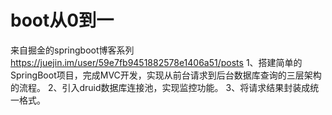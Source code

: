 # boot从0到一
来自掘金的springboot博客系列 https://juejin.im/user/59e7fb9451882578e1406a51/posts
1、搭建简单的SpringBoot项目，完成MVC开发，实现从前台请求到后台数据库查询的三层架构的流程。
2、引入druid数据库连接池，实现监控功能。
3、将请求结果封装成统一格式。
